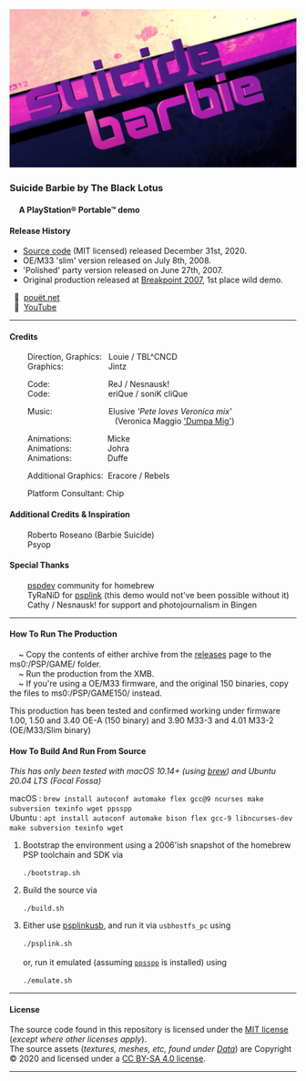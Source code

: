 ![barbielogo]
###	Suicide Barbie by The Black Lotus   
####      A PlayStation® Portable™ demo

####	Release History

* [Source code](https://github.com/theblacklotus/suicide-barbie) (MIT licensed) released December 31st, 2020.
* OE/M33 'slim' version released on July 8th, 2008.
* 'Polished' party version released on June 27th, 2007.
* Original production released at [Breakpoint 2007](https://breakpoint.untergrund.net/2007/), 1st place wild demo.
 
  :trumpet:  [pouët.net](https://www.pouet.net/prod.php?which=30284)  
  :movie_camera:  [YouTube](https://www.youtube.com/watch?v=Q1J7EBzwN3Q)

---

####	Credits

        Direction, Graphics:   Louie / TBL^CNCD  
        Graphics:                    Jintz  
  
        Code:                          ReJ / Nesnausk!  
        Code:                          eriQue / soniK cliQue  
  
        Music:                         Elusive _'Pete loves Veronica mix'_  
                                               (Veronica Maggio ['Dumpa Mig'](https://www.youtube.com/watch?v=fphQeXPvTaI))

        Animations:                Micke   
        Animations:                Johra   
        Animations:                Duffe   

        Additional Graphics:  Eracore / Rebels

        Platform Consultant: Chip
 
####	Additional Credits & Inspiration

        Roberto Roseano (Barbie Suicide)  
        Psyop
 
####	Special Thanks

        [pspdev](https://github.com/pspdev) community for homebrew  
        TyRaNiD for [psplink](https://github.com/pspdev/psplinkusb) (this demo would not've been possible without it)  
        Cathy / Nesnausk! for support and photojournalism in Bingen  

---

####	How To Run The Production

    ~ Copy the contents of either archive from the [releases](../../releases) page to the ms0:/PSP/GAME/ folder.  
    ~ Run the production from the XMB.  
    ~ If you're using a OE/M33 firmware, and the original 150 binaries, copy the files to ms0:/PSP/GAME150/ instead.  

This production has been tested and confirmed working under firmware 1.00, 1.50 and 3.40 OE-A (150 binary) and 3.90 M33-3 and 4.01 M33-2 (OE/M33/Slim binary)

####	How To Build And Run From Source

_This has only been tested with macOS 10.14+ (using [brew](https://brew.sh/)) and Ubuntu 20.04 LTS (Focal Fossa)_

macOS  : `brew install autoconf automake flex gcc@9 ncurses make subversion texinfo wget ppsspp`\
Ubuntu : `apt install autoconf automake bison flex gcc-9 libncurses-dev make subversion texinfo wget`

1. Bootstrap the environment using a 2006'ish snapshot of the homebrew PSP toolchain and SDK via  

	`./bootstrap.sh`

0. Build the source via

	`./build.sh`

0. Either use [psplinkusb](https://github.com/pspdev/psplinkusb), and run it via `usbhostfs_pc` using

	`./psplink.sh`  
\
or, run it emulated (assuming [`ppsspp`](https://www.ppsspp.org/) is installed) using

	`./emulate.sh`


---
####	License

The source code found in this repository is licensed under the [MIT license](LICENSE) (*except where other licenses apply*).  
The source assets (*textures, meshes, etc, found under [Data](Data)*) are Copyright © 2020 and licensed under a [CC BY-SA 4.0 license](https://creativecommons.org/licenses/by-sa/4.0/).

---


[barbielogo]: www/barbielogo.png  "Suicide Barbie"
